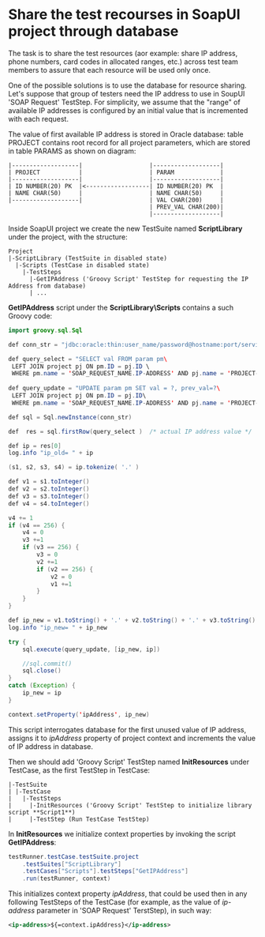 # Share the test recourses in SoapUI project through database

The task is to share the test resources (аor example: share IP address, phone numbers, card codes in allocated ranges, etc.) across test team members to assure that each resource will be used only once.

One of the possible solutions is to use the database for resource sharing.
Let's suppose that group of testers need the IP address to use in SoupUI 'SOAP Request' TestStep. For simplicity, we assume that the "range" of available IP addresses is configured by an initial value that is incremented with each request.

The value of first available IP address is stored in Oracle database:
table PROJECT contains root record for all project parameters, which are stored in table PARAMS as shown on diagram:

	|-------------------|                   |-------------------|
	| PROJECT           |                   | PARAM             |
	|-------------------|                   |-------------------|
	| ID NUMBER(20) PK  |<------------------| ID NUMBER(20) PK  |
	| NAME CHAR(50)     |                   | NAME CHAR(50)     |
	|-------------------|                   | VAL CHAR(200)     |
                                            | PREV_VAL CHAR(200)|
                                            |-------------------|

Inside SoapUI project we create the new TestSuite named **ScriptLibrary** under the project, with the structure:

	Project
	|-ScriptLibrary (TestSuite in disabled state)
	  |-Scripts (TestCase in disabled state)
		|-TestSteps
		  |-GetIPAddress ('Groovy Script' TestStep for requesting the IP Address from database)
		  | ...


**GetIPAddress** script under the **ScriptLibrary\Scripts** contains a such Groovy code:

```java
import groovy.sql.Sql

def conn_str = "jdbc:oracle:thin:user_name/password@hostname:port/service_name"

def query_select = "SELECT val FROM param pm\
 LEFT JOIN project pj ON pm.ID = pj.ID \
 WHERE pm.name = 'SOAP_REQUEST_NAME.IP-ADDRESS' AND pj.name = 'PROJECT-NAME';"
 
def query_update = "UPDATE param pm SET val = ?, prev_val=?\
 LEFT JOIN project pj ON pm.ID = pj.ID\
 WHERE pm.name = 'SOAP_REQUEST_NAME.IP-ADDRESS' AND pj.name = 'PROJECT-NAME';"

def sql = Sql.newInstance(conn_str)

def  res = sql.firstRow(query_select )  /* actual IP address value */

def ip = res[0]
log.info "ip_old= " + ip

(s1, s2, s3, s4) = ip.tokenize( '.' )

def v1 = s1.toInteger()
def v2 = s2.toInteger()
def v3 = s3.toInteger()
def v4 = s4.toInteger()

v4 += 1
if (v4 == 256) {
	v4 = 0
	v3 +=1
	if (v3 == 256) {
		v3 = 0
		v2 +=1
		if (v2 == 256) {
			v2 = 0
			v1 +=1
		}
	}
}

def ip_new = v1.toString() + '.' + v2.toString() + '.' + v3.toString() + '.' + v4.toString()
log.info "ip_new= " + ip_new

try {	
	sql.execute(query_update, [ip_new, ip])

	//sql.commit()
	sql.close()
}  
catch (Exception) {
	ip_new = ip
}

context.setProperty('ipAddress', ip_new)
```

This script interrogates database for the first unused value of IP address, assigns it to _ipAddress_ property of project context and increments the value of IP address in database.

Then we should add 'Groovy Script' TestStep named **InitResources** under TestCase, as the first TestStep in TestCase:

	|-TestSuite
	| |-TestCase
	|   |-TestSteps
	|     |-InitResources ('Groovy Script' TestStep to initialize library script **Script1**)
	|     |-TestStep (Run TestCase TestStep)

In **InitResources** we initialize context properties by invoking the script **GetIPAddress**:

```java
testRunner.testCase.testSuite.project
	.testSuites["ScriptLibrary"]
	.testCases["Scripts"].testSteps["GetIPAddress"]
	.run(testRunner, context)
```

This initializes context property _ipAddress_, that could be used then in any following TestSteps of the TestCase (for example, as the value of _ip-address_ parameter in 'SOAP Request' TerstStep), in such way:

```xml
<ip-address>${=context.ipAddress}</ip-address>
```	

